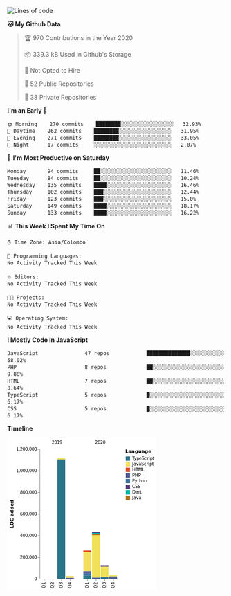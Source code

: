 
<!--START_SECTION:waka-->
![Lines of code](https://img.shields.io/badge/From%20Hello%20World%20I%27ve%20Written-2.3%20million%20lines%20of%20code-blue)

**🐱 My Github Data** 

> 🏆 970 Contributions in the Year 2020
 > 
> 📦 339.3 kB Used in Github's Storage 
 > 
> 🚫 Not Opted to Hire
 > 
> 📜 52 Public Repositories 
 > 
> 🔑 38 Private Repositories  

**I'm an Early 🐤** 

```text
🌞 Morning    270 commits    ████████░░░░░░░░░░░░░░░░░   32.93% 
🌆 Daytime    262 commits    ████████░░░░░░░░░░░░░░░░░   31.95% 
🌃 Evening    271 commits    ████████░░░░░░░░░░░░░░░░░   33.05% 
🌙 Night      17 commits     ░░░░░░░░░░░░░░░░░░░░░░░░░   2.07%

```
📅 **I'm Most Productive on Saturday** 

```text
Monday       94 commits     ██░░░░░░░░░░░░░░░░░░░░░░░   11.46% 
Tuesday      84 commits     ██░░░░░░░░░░░░░░░░░░░░░░░   10.24% 
Wednesday    135 commits    ████░░░░░░░░░░░░░░░░░░░░░   16.46% 
Thursday     102 commits    ███░░░░░░░░░░░░░░░░░░░░░░   12.44% 
Friday       123 commits    ███░░░░░░░░░░░░░░░░░░░░░░   15.0% 
Saturday     149 commits    ████░░░░░░░░░░░░░░░░░░░░░   18.17% 
Sunday       133 commits    ████░░░░░░░░░░░░░░░░░░░░░   16.22%

```


📊 **This Week I Spent My Time On** 

```text
⌚︎ Time Zone: Asia/Colombo

💬 Programming Languages: 
No Activity Tracked This Week

🔥 Editors: 
No Activity Tracked This Week

🐱‍💻 Projects: 
No Activity Tracked This Week

💻 Operating System: 
No Activity Tracked This Week

```

**I Mostly Code in JavaScript** 

```text
JavaScript               47 repos            ██████████████░░░░░░░░░░░   58.02% 
PHP                      8 repos             ██░░░░░░░░░░░░░░░░░░░░░░░   9.88% 
HTML                     7 repos             ██░░░░░░░░░░░░░░░░░░░░░░░   8.64% 
TypeScript               5 repos             █░░░░░░░░░░░░░░░░░░░░░░░░   6.17% 
CSS                      5 repos             █░░░░░░░░░░░░░░░░░░░░░░░░   6.17%

```


**Timeline**

![Chart not found](https://raw.githubusercontent.com/ccweerasinghe1994/ccweerasinghe1994/master/charts/bar_graph.png) 


<!--END_SECTION:waka-->
